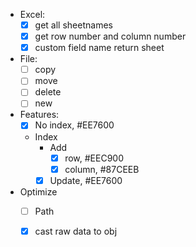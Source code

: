 - Excel:
    - [x] get all sheetnames
    - [x] get row number and column number
    - [x] custom field name return sheet
- File:
    - [ ] copy
    - [ ] move
    - [ ] delete
    - [ ] new
- Features:
    - [x] No index, #EE7600
    - Index
        - Add
            - [x] row, #EEC900
            - [x] column, #87CEEB
        - [x] Update, #EE7600
    
- Optimize
    - [ ] Path
    - [x] cast raw data to obj
    
    
